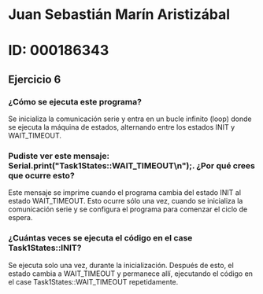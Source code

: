 # Juan Sebastián Marín Aristizábal 
# ID: 000186343


## Ejercicio 6
### ¿Cómo se ejecuta este programa?
Se inicializa la comunicación serie y entra en un bucle infinito (loop) donde se ejecuta la máquina de estados, alternando entre los estados INIT y WAIT_TIMEOUT.

### Pudiste ver este mensaje: Serial.print("Task1States::WAIT_TIMEOUT\n");. ¿Por qué crees que ocurre esto?
Este mensaje se imprime cuando el programa cambia del estado INIT al estado WAIT_TIMEOUT. Esto ocurre sólo una vez, cuando se inicializa la comunicación serie y se configura el programa para comenzar el ciclo de espera.

### ¿Cuántas veces se ejecuta el código en el case Task1States::INIT?
Se ejecuta solo una vez, durante la inicialización. Después de esto, el estado cambia a WAIT_TIMEOUT y permanece allí, ejecutando el código en el case Task1States::WAIT_TIMEOUT repetidamente.
